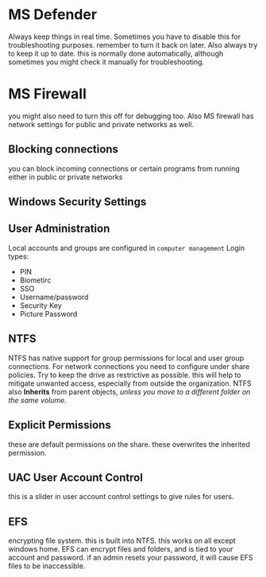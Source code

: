 # MS Defender
Always keep things in real time. Sometimes you have to disable this for troubleshooting purposes. remember to turn it back on later.
Also always try to keep it up to date. this is normally done automatically, although sometimes you might check it manually for troubleshooting.
# MS Firewall
you might also need to turn this off for debugging too.
Also MS firewall has network settings for public and private networks as well.
## Blocking connections
you can block incoming connections or certain programs from running either in public or private networks
## Windows Security Settings
## User Administration
Local accounts and groups are configured in `computer management` 
Login types:
- PIN
- Biometirc
- SSO
- Username/password
- Security Key
- Picture Password
## NTFS
NTFS has native support for group permissions for local and user group connections. For network connections you need to configure under share policies.
Try to keep the drive as restrictive as possible. this will help to mitigate unwanted access, especially from outside the organization.
NTFS also **Inherits** from parent objects, *unless you move to a different folder on the same volume*. 
## Explicit Permissions
these are default permissions on the share. these overwrites the inherited permission.
## UAC User Account Control
this is a slider in user account control settings to give rules for users.
## EFS
encrypting file system. this is built into NTFS. this works on all except windows home.
EFS can encrypt files and folders, and is tied to your account and password. if an admin resets your password, it will cause EFS files to be inaccessible.